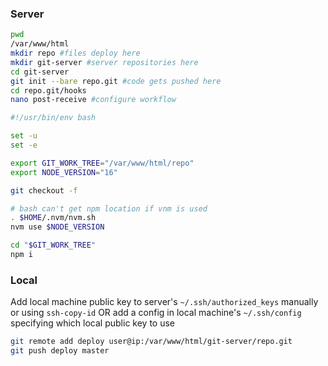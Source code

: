 ### Server
```bash
pwd
/var/www/html
mkdir repo #files deploy here
mkdir git-server #server repositories here
cd git-server
git init --bare repo.git #code gets pushed here
cd repo.git/hooks
nano post-receive #configure workflow
```
```bash
#!/usr/bin/env bash

set -u
set -e

export GIT_WORK_TREE="/var/www/html/repo"
export NODE_VERSION="16"

git checkout -f

# bash can't get npm location if vnm is used
. $HOME/.nvm/nvm.sh
nvm use $NODE_VERSION

cd "$GIT_WORK_TREE"
npm i
```
### Local
Add local machine public key to server's `~/.ssh/authorized_keys` manually or using `ssh-copy-id` OR add a config in local machine's `~/.ssh/config` specifying which local public key to use
```bash
git remote add deploy user@ip:/var/www/html/git-server/repo.git
git push deploy master
```
